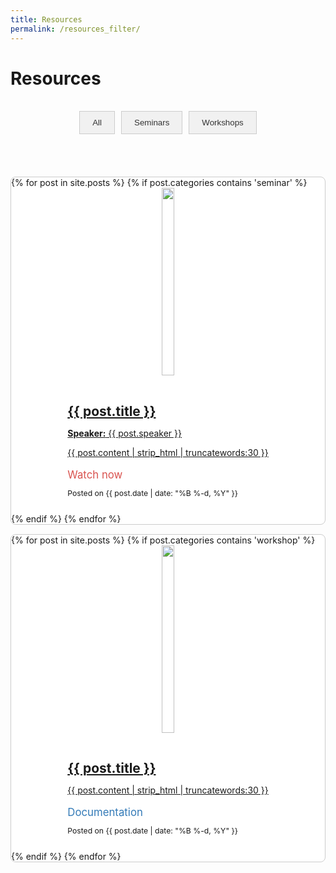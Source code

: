 ```yaml
---
title: Resources
permalink: /resources_filter/
---
```

# **Resources**
<br>

<div class="btn-group">
  <button class="btn btn-default" onclick="filterPost('all')">All</button>
  <button class="btn btn-default" onclick="filterPost('seminar')">Seminars</button>
  <button class="btn btn-default" onclick="filterPost('workshop')">Workshops</button>
</div>

<br><br>

<div id="posts" class="grid-container">
  <div class="grid-item seminar">
    {% for post in site.posts %}
      {% if post.categories contains 'seminar' %}
        <div class="list-item">
          <a href="{{ post.url | prepend: site.baseurl }}">
            <img src="/{% if post.header-img %}{{ post.header-img }}{% else %}{{ site.header-img }}{% endif %}" class="post-image">
            <div class="post-content">
              <h3 class="post-title">{{ post.title }}</h3>
              <p class="list-post-title"><strong>Speaker:</strong> {{ post.speaker }}</p>
              <p class="list-post-title">{{ post.content | strip_html | truncatewords:30 }}</p>
              <p class="list-detail" style="font-size: 1.2em;">
                <a class="video" href="{{ post.video }}"><i class="fa fa-youtube"></i> Watch now</a>
              </p>
              <p class="list-detail" style="font-size: 0.87em;">Posted on {{ post.date | date: "%B %-d, %Y" }}</p>
            </div>
          </a>
        </div>
      {% endif %}
    {% endfor %}
  </div>
  <div class="grid-item workshop">
    {% for post in site.posts %}
      {% if post.categories contains 'workshop' %}
        <div class="list-item">
          <a href="{{ post.url | prepend: site.baseurl }}">
            <img src="/{% if post.header-img %}{{ post.header-img }}{% else %}{{ site.header-img }}{% endif %}" class="post-image">
            <div class="post-content">
              <h3 class="post-title">{{ post.title }}</h3>
               <p class="list-post-title">{{ post.content | strip_html | truncatewords:30 }}</p>
                <p class="list-detail" style="font-size: 1.2em;">
                  <a class="documentation" href="{{ post.docu }}"><i class="fa fa-book"></i> Documentation</a>
                </p>
              <p class="list-detail" style="font-size: 0.87em;">Posted on {{ post.date | date: "%B %-d, %Y" }}</p>
            </div>
          </a>
        </div>
      {% endif %}
    {% endfor %}
  </div>
</div>

<script>
  function filterPost(category) {
    var posts = document.getElementById("posts").children;
    for (var i = 0; i < posts.length; i++) {
      var post = posts[i];
      if (category === 'all') {
        post.style.display = 'block';
      } else {
        if (post.classList.contains(category)) {
          post.style.display = 'block';
        } else {
          post.style.display = 'none';
        }
      }
    }
  }
</script>

<style>
  .btn-group {
    display: flex;
    justify-content: center;
    margin-bottom: 20px;
  }
  .btn {
    background-color: #f1f1f1;
    border: 1px solid #ccc;
    padding: 10px 20px;
    cursor: pointer;
    margin: 0 5px;
  }
  .btn:hover {
    background-color: #ddd;
  }
  .btn-default {
    color: #333;
  }
  .grid-container {
    display: grid;
    /*grid-template-columns: auto auto auto auto;
    grid-template-columns: repeat(auto-fill, minmax(300px, 1fr));*/
    /* row-gap: 30px;  /* Increased row gap for more space between rows */
    /* column-gap: 20px;  /* Default column gap */
    grid-template-columns: repeat(auto-fill, minmax(300px, 1fr));
    column-gap: 10px;
    row-gap: 15px;
  }
  .grid-item {
    border: 1px solid #ccc;
    border-radius: 8px;
    overflow: hidden;
    background-color: #fff;
  }
  .list-item {
    display: flex;
    flex-direction: column;
    align-items: center;
  }
  .post-image {
    width: 100%;
    height: 300px; /* Reduced height for smaller images */
    object-fit: cover;
  }
  .post-content {
    padding: 15px;
  }
  .post-title {
    font-size: 1.5em;
    margin-bottom: 10px;
  }
  .list-post-title, .list-detail {
    font-size: 1em;
    margin-bottom: 10px;
  }
  .video {
    color: #d9534f;
    text-decoration: none;
  }
  .video:hover {
    text-decoration: underline;
  }
  .documentation {
    color: #337ab7;
    text-decoration: none;
  }
  .documentation:hover {
    text-decoration: underline;
  }
</style>